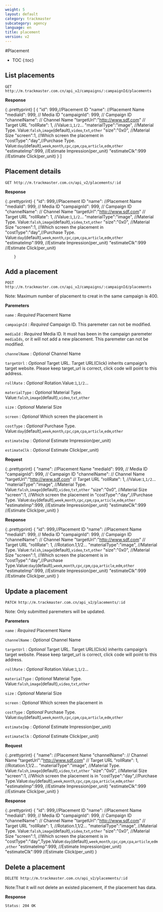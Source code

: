 ```yaml
---
weight: 5
layout: default
category: trackmaster
subcategory: agency
language: en
title: placement
version: v2
---
```


#Placement

* TOC
{:toc}

## List placements

    GET http://m.trackmaster.com.cn/api_v2/campaigns/:campaignId/placements

**Response**

{:.prettyprint}
    [
        {
        "id": 999,//Placement ID
        "name": //Placement Name
        "mediaId": 999, // Media ID
        "campaignId": 999, // Campaign ID
        "channelName": // Channel Name
        "targetUrl":"http://www.sdf.com" // Target URL
        "rollRate": 1, //Value:`1`,`1/2`…
        "materialType":"image", //Material Type. Value:`falsh`,`image`(default),`video`,`txt`,`other`
        "size":"0x0", //Material Size
        "screen":1, //Which screen the placement in   		"costType":"day",//Purchase Type. Value:`day`(default),`week`,`month`,`cpc`,`cpm`,`cpa`,`article`,`edm`,`other`
        "estimateImp":999, //Estimate Impression(per_unit)
        "estimateClk":999 //Estimate Click(per_unit)
        }
    ]


## Placement details

    GET http://m.trackmaster.com.cn/api_v2/placements/:id

**Response**

{:.prettyprint}
        {
        "id": 999,//Placement ID
        "name": //Placement Name
        "mediaId": 999, // Media ID
        "campaignId": 999, // Campaign ID
        "channelName": // Channel Name
        "targetUrl":"http://www.sdf.com" // Target URL
        "rollRate": 1, //Value:`1`,`1/2`…
        "materialType":"image", //Material Type. Value:`falsh`,`image`(default),`video`,`txt`,`other`
        "size":"0x0", //Material Size
        "screen":1, //Which screen the placement in   		"costType":"day",//Purchase Type. Value:`day`(default),`week`,`month`,`cpc`,`cpm`,`cpa`,`article`,`edm`,`other`
        "estimateImp":999, //Estimate Impression(per_unit)
        "estimateClk":999 //Estimate Click(per_unit)

        }

## Add a placement

    POST http://m.trackmaster.com.cn/api_v2/campaigns/:campaignId/placements

Note: Maximum number of placement to creat in the same campaign is 400.

**Paremeters**

`name`
: _Required_  Placement Name

`campaignId`
: _Required_  Campaign ID. This paremeter can not be modified.

`mediaId`
: _Required_  Media ID. It must has been in the campaign paremeter `mediaIds`, or it will not add a new placement. This paremeter can not be modified.

`channelName`
: _Optional_  Channel Name

`targetUrl`
: _Optional_  Target URL. Target URL(Click) inherits campaign’s target website. Please keep target_url is correct, click code will point to this address.

`rollRate`
: _Optional_  Rotation.Value:`1`,`1/2`…

`materialType`
: _Optional_  Material Type. Value:`falsh`,`image`(default),`video`,`txt`,`other`

`size`
: _Optional_  Material Size

`screen`
: _Optional_  Which screen the placement in

`costType`
: _Optional_  Purchase Type. Value:`day`(default),`week`,`month`,`cpc`,`cpm`,`cpa`,`article`,`edm`,`other`

`estimateImp`
: _Optional_  Estimate Impression(per_unit)

`estimateClk`
: _Optional_  Estimate Click(per_unit)


**Request**


{:.prettyprint} 
    {
        "name": //Placement Name
        "mediaId": 999, // Media ID
        "campaignId": 999, // Campaign ID
        "channelName": // Channel Name
        "targetUrl":"http://www.sdf.com" // Target URL
        "rollRate": 1, //Value:`1`,`1/2`…
        "materialType":"image", //Material Type. Value:`falsh`,`image`(default),`video`,`txt`,`other`
        "size":"0x0", //Material Size
        "screen":1, //Which screen the placement in   		"costType":"day",//Purchase Type. Value:`day`(default),`week`,`month`,`cpc`,`cpm`,`cpa`,`article`,`edm`,`other`
        "estimateImp":999, //Estimate Impression(per_unit)
        "estimateClk":999 //Estimate Click(per_unit)
    }
    
**Response**

{:.prettyprint}
    {
        "id": 999,//Placement ID
        "name": //Placement Name
        "mediaId": 999, // Media ID
        "campaignId": 999, // Campaign ID
        "channelName": // Channel Name
        "targetUrl":"http://www.sdf.com" // Target URL
        "rollRate": 1, //Rotation.1,1/2…
        "materialType":"image", //Material Type. Value:`falsh`,`image`(default),`video`,`txt`,`other`
        "size":"0x0", //Material Size
        "screen":1, //Which screen the placement is in   		"costType":"day",//Purchase Type.Value:`day`(default),`week`,`month`,`cpc`,`cpm`,`cpa`,`article`,`edm`,`other`
        "estimateImp":999, //Estimate Impression(per_unit)
        "estimateClk":999 //Estimate Click(per_unit)
    }

## Update a placement

    PATCH http://m.trackmaster.com.cn/api_v2/placements/:id

Note: Only submitted paremeters will be updated.

**Paremeters**

`name`
: _Required_  Placement Name


`channelName`
: _Optional_  Channel Name

`targetUrl`
: _Optional_  Target URL. Target URL(Click) inherits campaign’s target website. Please keep target_url is correct, click code will point to this address.

`rollRate`
: _Optional_  Rotation.Value:`1`,`1/2`…

`materialType`
: _Optional_  Material Type. Value:`falsh`,`image`(default),`video`,`txt`,`other`

`size`
: _Optional_  Material Size

`screen`
: _Optional_  Which screen the placement in

`costType`
: _Optional_  Purchase Type. Value:`day`(default),`week`,`month`,`cpc`,`cpm`,`cpa`,`article`,`edm`,`other`

`estimateImp`
: _Optional_  Estimate Impression(per_unit)

`estimateClk`
: _Optional_  Estimate Click(per_unit)


**Request**

{:.prettyprint}
    {
        "name": //Placement Name
        "channelName": // Channel Name
        "targetUrl":"http://www.sdf.com" // Target URL
        "rollRate": 1, //Rotation.1,1/2…
        "materialType":"image", //Material Type. Value:`falsh`,`image`(default),`video`,`txt`,`other`
        "size":"0x0", //Material Size
        "screen":1, //Which screen the placement is in   		"costType":"day",//Purchase Type.Value:`day`(default),`week`,`month`,`cpc`,`cpm`,`cpa`,`article`,`edm`,`other`
        "estimateImp":999, //Estimate Impression(per_unit)
        "estimateClk":999 //Estimate Click(per_unit)
    }

**Response**

{:.prettyprint}
    {
        "id": 999,//Placement ID
        "name": //Placement Name
        "mediaId": 999, // Media ID
        "campaignId": 999, // Campaign ID
        "channelName": // Channel Name
        "targetUrl":"http://www.sdf.com" // Target URL
        "rollRate": 1, //Rotation.1,1/2…
        "materialType":"image", //Material Type. Value:`falsh`,`image`(default),`video`,`txt`,`other`
        "size":"0x0", //Material Size
        "screen":1, //Which screen the placement is in   		"costType":"day",Type.Value:`day`(default),`week`,`month`,`cpc`,`cpm`,`cpa`,`article`,`edm`,`other`
        "estimateImp":999, //Estimate Impression(per_unit)
        "estimateClk":999 //Estimate Click(per_unit)
    }
    
## Delete a placement

    DELETE http://m.trackmaster.com.cn/api_v2/placements/:id

Note:That it will not delete an existed placement, if the placement has data.


**Response**

    Status: 204 OK

